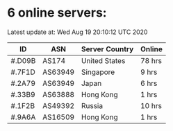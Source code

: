 # 6 online servers:

Latest update at: Wed Aug 19 20:10:12 UTC 2020

| ID | ASN | Server Country | Online |
| -- | --- | -------------- | ------ |
| #.D09B | AS174 | United States | 78 hrs |
| #.7F1D | AS63949 | Singapore | 9 hrs |
| #.2A79 | AS63949 | Japan | 6 hrs |
| #.33B9 | AS63888 | Hong Kong | 1 hrs |
| #.1F2B | AS49392 | Russia | 10 hrs |
| #.9A6A | AS16509 | Hong Kong | 1 hrs |

